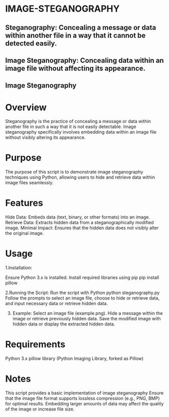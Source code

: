 # IMAGE-STEGANOGRAPHY

## Steganography: Concealing a message or data within another file in a way that it cannot be detected easily.

## Image Steganography: Concealing data within an image file without affecting its appearance.

## Image Steganography
# Overview
Steganography is the practice of concealing a message or data within another file in such a way that it is not easily detectable. Image steganography specifically involves embedding data within an image file without visibly altering its appearance.

# Purpose
The purpose of this script is to demonstrate image steganography techniques using Python, allowing users to hide and retrieve data within image files seamlessly.

# Features
Hide Data: Embeds data (text, binary, or other formats) into an image.
Retrieve Data: Extracts hidden data from a steganographically modified image.
Minimal Impact: Ensures that the hidden data does not visibly alter the original image.

# Usage
1.Installation:

Ensure Python 3.x is installed.
Install required libraries using pip
pip install pillow

2.Running the Script:
Run the script with Python
python steganography.py
Follow the prompts to select an image file, choose to hide or retrieve data, and input necessary data or retrieve hidden data.

3. Example:
Select an image file (example.png).
Hide a message within the image or retrieve previously hidden data.
Save the modified image with hidden data or display the extracted hidden data.

# Requirements
Python 3.x
pillow library (Python Imaging Library, forked as Pillow)
# Notes
This script provides a basic implementation of image steganography 
Ensure that the image file format supports lossless compression (e.g., PNG, BMP) for optimal results.
Embedding larger amounts of data may affect the quality of the image or increase file size.
